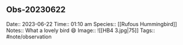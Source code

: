 ## Obs-20230622

Date:: 2023-06-22
Time:: 01:10 am
Species:: [[Rufous Hummingbird]]
Notes:: What a lovely bird 😄
Image:: ![[HB4 3.jpg|75]]
Tags:: #note/observation 



